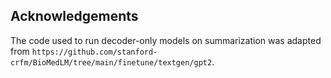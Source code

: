 ## Acknowledgements
The code used to run decoder-only models on summarization was adapted from `https://github.com/stanford-crfm/BioMedLM/tree/main/finetune/textgen/gpt2`.
